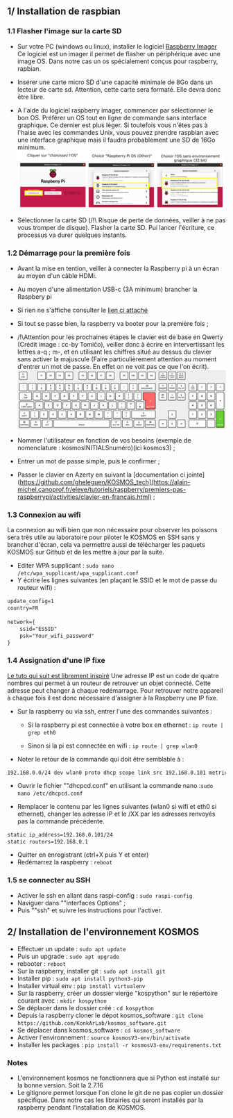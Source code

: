 ## 1/ Installation de raspbian 

### 1.1 Flasher l'image sur la carte SD

 - Sur votre PC (windows ou linux), installer le logiciel [Raspberry Imager](https://www.raspberrypi.com/software/) Ce logiciel est un imager il permet de flasher un périphérique avec une image OS. Dans notre cas un os spécialement conçus pour raspberry, rapbian. 
 - Insérer une carte micro SD d'une capacité minimale de 8Go dans un lecteur de carte sd. Attention, cette carte sera formaté. Elle devra donc être libre.
 - A l'aide du logiciel raspberry imager, commencer par sélectionner le bon OS. Préférer un OS tout en ligne de commande sans interface graphique. Ce dernier est plus léger. Si toutefois vous n'êtes pas à l'haise avec les commandes Unix, vous pouvez prendre raspbian avec une interface graphique mais il faudra probablement une SD de 16Go minimum. 
![IS1-1](pictures/install_software/IS1-1.JPG)
  
 - Sélectionner la carte SD (/!\ Risque de perte de données, veiller à ne pas vous tromper de disque). Flasher la carte SD. Pui lancer l'écriture, ce processus va durer quelques instants. 



### 1.2 Démarrage pour la première fois

 - Avant la mise en tention, veiller à connecter la Raspberry pi à un écran au moyen d'un câble HDMi. 
 - Au moyen d'une alimentation USB-c (3A minimum) brancher la Raspbery pi
 - Si rien ne s'affiche consulter le [lien ci attaché](https://kosmos.fish/wiki/?FormTechno&vue=consulter&action=voir_fiche&id_fiche=ResoluPasDAffichageHdmiAuDemarrageDeL&message=ajout_ok)
 - Si tout se passe bien, la raspberry va booter pour la première fois ;
 - /!\Attention pour les prochaines étapes le clavier est de base en Qwerty (Crédit image : cc-by Tomiĉo), veiller donc à écrire en intervertissant les lettres a-q ; m-, et en utilisant les chiffres situé au dessus du clavier sans activer la majuscule (Faire particulièrement attention au moment d'entrer un mot de passe. En effet on ne voit pas ce que l'on écrit).
![IS1-2](pictures/install_software/IS1-2.JPG)


 - Nommer l'utilisateur en fonction de vos besoins (exemple de nomenclature : kosmosINITIALSnuméro)(ici kosmos3) ;
 - Entrer un mot de passe simple, puis le confirmer ;
 - Passer le clavier en Azerty en suivant la [documentation ci jointe](https://github.com/gheleguen/KOSMOS_tech](https://alain-michel.canoprof.fr/eleve/tutoriels/raspberry/premiers-pas-raspberrypi/activities/clavier-en-francais.html) ;

### 1.3 Connexion au wifi
La connexion au wifi bien que non nécessaire pour observer les poissons sera très utile au laboratoire pour piloter le KOSMOS en SSH sans y brancher d'écran, cela va permettre aussi de télécharger les paquets KOSMOS sur Github et de les mettre à jour par la suite.

 - Editer WPA supplicant : ```sudo nano /etc/wpa_supplicant/wpa_supplicant.conf```
 - Y écrire les lignes suivantes (en plaçant le SSID et le mot de passe du routeur wifi) : 
```ctrl_interface=DIR=/var/run/wpa_supplicant GROUP=netdev
update_config=1
country=FR
 
network={
    ssid="ESSID"
    psk="Your_wifi_password"
}
```


### 1.4 Assignation d'une IP fixe
[Le tuto qui suit est librement inspiré](https://raspberry-pi.fr/ip-locale-fixe/)
Une adresse IP est un code de quatre nombres qui permet à un routeur de retrouver un objet connecté. Cette adresse peut changer à chaque redémarrage. Pour retrouver notre appareil à chaque fois il est donc nécessaire d'assigner à la Raspberry une IP fixe.

 - Sur la raspberry ou via ssh, entrer l'une des commandes suivantes :
 	- Si la raspberry pi est connectée à votre box en ethernet : ```ip route | grep eth0```
	
	- Sinon si la pi est connectée en wifi : ```ip route | grep wlan0```
 
 - Noter le retour de la commande qui doit être semblable à :
  ```default via 192.168.0.1 dev wlan0 src 192.168.0.101 metric 303 
192.168.0.0/24 dev wlan0 proto dhcp scope link src 192.168.0.101 metric 303
```

 - Ouvrir le fichier ""dhcpcd.conf" en utilisant la commande nano :```sudo nano /etc/dhcpcd.conf```

 - Remplacer le contenu par les lignes suivantes (wlan0 si wifi et eth0 si ethernet), changer les adresse IP et le /XX par les adresses renvoyés pas la commande précédente.
  ```interface wlan0
static ip_address=192.168.0.101/24
static routers=192.168.0.1
```

 - Quitter en enregistrant (ctrl+X puis Y et enter)
 - Redémarrez la raspberry : ```reboot```



### 1.5 se connecter au SSH
 - Activer le ssh en allant dans raspi-config : 
 ```sudo raspi-config```
 - Naviguer dans ""interfaces Options" ;
 - Puis ""ssh" et suivre les instructions pour l'activer. 




## 2/ Installation de l'environnement KOSMOS

 - Effectuer un update : ```sudo apt update```
 - Puis un upgrade : ```sudo apt upgrade```
 - rebooter : ```reboot```
 - Sur la raspberry, installer git : ```sudo apt install git```
 - Installer pip : ```sudo apt install python3-pip```
 - Installer virtual env : ```pip install virtualenv```
 - Sur la raspberry, créer un dossier vierge "kospython" sur le répertoire courant avec : ```mkdir kospython```
 - Se déplacer dans le dossier créé : ```cd kospython```
 - Depuis la raspberry cloner le dépot kosmos_software : ```git clone https://github.com/KonkArLab/kosmos_software.git```
 - Se déplacer dans kosmos_software : ```cd kosmos_software```
 - Activer l'environnement : ```source kosmosV3-env/bin/activate```
 - Installer les packages : ```pip install -r kosmosV3-env/requirements.txt```
 
 

### Notes
 - L'environnement kosmos ne fonctionnera que si Python est installé sur la bonne version. Soit la 2.7.16
 - Le gitignore permet lorsque l'on clone le git de ne pas copier un dossier spécifique. Dans notre cas les librairies qui seront installés par la raspberry pendant l'installation de KOSMOS. 
 
